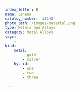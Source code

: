 ```yaml
---
index_letter: B
name: Banana
catalog_number: '12345'
photo_path: /images/material.png
type: Metals and Alloys
category: Metal Alloys
tags:
    -
kind:
    metal:
        - gold
        - silver
    hybrid:
        - one
        - two
        - three
    
---
```

